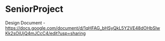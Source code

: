 # SeniorProject
Design Document - https://docs.google.com/document/d/1qHFAG_bHSyQkL5Y2VE48dOHbSlwKk2sOiUjQ4mJCcC4/edit?usp=sharing
